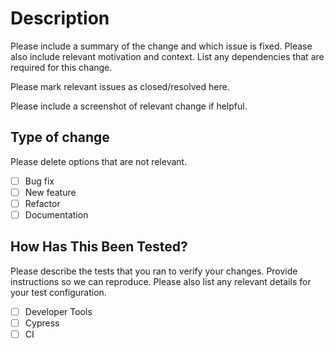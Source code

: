 # Description

Please include a summary of the change and which issue is fixed. Please also include relevant motivation and context. List any dependencies that are required for this change.

Please mark relevant issues as closed/resolved here.

Please include a screenshot of relevant change if helpful.

## Type of change

Please delete options that are not relevant.

- [ ] Bug fix
- [ ] New feature
- [ ] Refactor
- [ ] Documentation

## How Has This Been Tested?
Please describe the tests that you ran to verify your changes. Provide instructions so we can reproduce. Please also list any relevant details for your test configuration.

- [ ] Developer Tools
- [ ] Cypress
- [ ] CI
